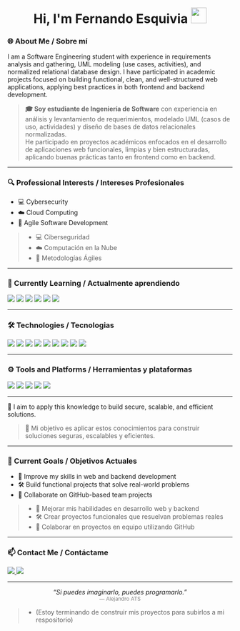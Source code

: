 <h1 align="center">Hi, I'm <b>Fernando Esquivia</b> <img src="https://media.giphy.com/media/hvRJCLFzcasrR4ia7z/giphy.gif" width="35"/></h1>


### 🌐 About Me / Sobre mí

I am a Software Engineering student with experience in requirements analysis and gathering, UML modeling (use cases, activities), and normalized relational database design. I have participated in academic projects focused on building functional, clean, and well-structured web applications, applying best practices in both frontend and backend development.

> **🎓 Soy estudiante de Ingeniería de Software** con experiencia en análisis y levantamiento de requerimientos, modelado UML (casos de uso, actividades) y diseño de bases de datos relacionales normalizadas.  
> He participado en proyectos académicos enfocados en el desarrollo de aplicaciones web funcionales, limpias y bien estructuradas, aplicando buenas prácticas tanto en frontend como en backend.


---

### 🔍 Professional Interests / Intereses Profesionales 


- 💻 Cybersecurity  
- ☁️ Cloud Computing  
- 🧩 Agile Software Development


> - 💻 Ciberseguridad  
> - ☁️ Computación en la Nube  
> - 🧩 Metodologías Ágiles

---

### 🌱 Currently Learning / Actualmente aprendiendo

<span>
  <img src="https://img.shields.io/badge/Django-092E20?style=for-the-badge&logo=django&logoColor=white">
  <img src="https://img.shields.io/badge/fastapi-109989?style=for-the-badge&logo=FASTAPI&logoColor=white">
  <img src="https://img.shields.io/badge/Flask-000000?style=for-the-badge&logo=flask&logoColor=white">
  <img src="https://img.shields.io/badge/PostgreSQL-316192?style=for-the-badge&logo=postgresql&logoColor=white">
  <img src="https://img.shields.io/badge/MongoDB-47A248?style=for-the-badge&logo=mongodb&logoColor=white">
  <img src="https://img.shields.io/badge/Docker-2496ED?style=for-the-badge&logo=docker&logoColor=white">
</span>

---
### 🛠️ Technologies / Tecnologias

<span> 
  <img src="https://img.shields.io/badge/HTML5-E34F26?style=for-the-badge&logo=html5&logoColor=white">
  <img src="https://img.shields.io/badge/CSS3-1572B6?style=for-the-badge&logo=css3&logoColor=white">
  <img src="https://img.shields.io/badge/JavaScript-F7DF1E?style=for-the-badge&logo=javascript&logoColor=black">
  <img src="https://img.shields.io/badge/Java-ED8B00?style=for-the-badge&logo=openjdk&logoColor=white">
  <img src="https://img.shields.io/badge/Python-3670A0?style=for-the-badge&logo=python&logoColor=ffdd54">
  <img src="https://img.shields.io/badge/Requests-2CA5E0?style=for-the-badge&logo=python&logoColor=white">
  <img src="https://img.shields.io/badge/MySQL-00000F?style=for-the-badge&logo=mysql&logoColor=white">
  <img src="https://img.shields.io/badge/pandas-%23150458.svg?style=for-the-badge&logo=pandas&logoColor=white")>
  <img src="https://img.shields.io/badge/json-5E5C5C?style=for-the-badge&logo=json&logoColor=white">
</span>

---

### ⚙️ Tools and Platforms / Herramientas y plataformas

<span>
  <img src="https://img.shields.io/badge/Git-F05032?style=for-the-badge&logo=git&logoColor=white">
  <img src="https://img.shields.io/badge/GitHub-181717?style=for-the-badge&logo=github&logoColor=white">
  <img src="https://img.shields.io/badge/Notion-%23000000.svg?style=for-the-badge&logo=notion&logoColor=white">
  <img src ="https://img.shields.io/badge/Discord-5865F2?style=for-the-badge&logo=discord&logoColor=white">
  <img src ="https://img.shields.io/badge/Visual_Studio_Code-0078D4?style=for-the-badge&logo=visual%20studio%20code&logoColor=white">
</span>

---

<p>
🎯 I aim to apply this knowledge to build secure, scalable, and efficient solutions.
</p>

> 🎯 Mi objetivo es aplicar estos conocimientos para construir soluciones seguras, escalables y eficientes.

---

### 🎯 Current Goals / Objetivos Actuales

- 🚀 Improve my skills in web and backend development  
- 🛠️ Build functional projects that solve real-world problems  
- 🤝 Collaborate on GitHub-based team projects

> - 🚀 Mejorar mis habilidades en desarrollo web y backend  
> - 🛠️ Crear proyectos funcionales que resuelvan problemas reales  
> - 🤝 Colaborar en proyectos en equipo utilizando GitHub

---

### 📫 Contact Me / Contáctame

<p align="left">
  <a href="mailto:esquiviafernando33@gmail.com">
    <img src="https://img.shields.io/badge/Gmail-D14836?style=for-the-badge&logo=gmail&logoColor=white">
  </a>
  <a href="https://www.linkedin.com/in/fernando-esquivia-ortega-09a126266">
    <img src="https://img.shields.io/badge/LinkedIn-0077B5?style=for-the-badge&logo=linkedin&logoColor=white">
  </a>
</p>


---

<p align="center"><i>“Si puedes imaginarlo, puedes programarlo.”</i><br><sub style="color:gray"> — Alejandro ATS</sub></p>


> - (Estoy terminando de construir mis proyectos para subirlos a mi respositorio)
